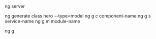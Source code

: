 
ng server

ng generate class hero --type=model
ng g c component-name
ng g s service-name
ng g m module-name

ng g 
